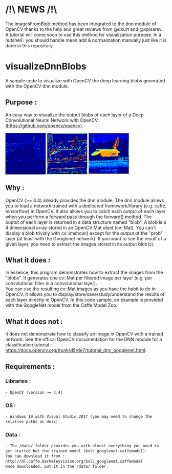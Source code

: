 # /!\ NEWS /!\
The imagesFromBlob method has been integrated to the dnn module of OpenCV thanks to the help and great reviews from @dkurt and @vpisarev. A tutorial will come soon to use this method for visualization purpose. In a nutshell : you should handle mean add & normalization manually just like it is done in this repository.

# visualizeDnnBlobs
A sample code to visualize with OpenCV the deep learning blobs generated with the OpenCV dnn module.

## Purpose :
An easy way to visualize the output blobs of each layer of a Deep Convolutional Neural Network with OpenCV.(https://github.com/opencv/opencv).

<a> <img src="./results/output1.PNG" align="center" height="25%" width="25%"> <img src="./results/output2.PNG" align="center" height="25%" width="25%"> <img src="./results/output3.PNG" align="center" height="25%" width="25%"> </a>

## Why :
OpenCV (>= 3.4) already provides the dnn module. 
The dnn module allows you to load a network trained with a dedicated framework/library (e.g. caffe, tensorflow) in OpenCV. It also allows you to catch each output of each layer when you perform a forward pass through the forward() method.
The ouptut of each layer is returned in a data structure named "blob".
A blob is a 4 dimensional array stored in an OpenCV Mat objet (cv::Mat). 
You can't display a blob trivialy with cv::imshow() except for the output of the "prob" layer (at least with the Googlenet network). 
If you want to see the result of a given layer, you need to extract the images stored in its output blob(s).

## What it does :
In essence, this program demonstrates how to extract the images from the "blobs". 
It generates one cv::Mat per filtered image per layer (e.g. per convolutional filter in a convolutional layer).  
You can use the resulting cv::Mat images as you have the habit to do in OpenCV. 
It allows you to display/store/save/study/understand the results of each layer direclty in OpenCV.
In this code sample, an example is provided with the GoogleNet model from the Caffe Model Zoo.

## What it does not :
It does not demonstrate how to classify an image in OpenCV with a trained network.
See the offical OpenCV documentation for the DNN module for a classification tutorial : https://docs.opencv.org/trunk/d5/de7/tutorial_dnn_googlenet.html.

## Requirements :
### Libraries :
	- OpenCV (version >= 3.4)
	
### OS :
	- Windows 10 with Visual Studio 2017 (you may need to change the relative paths on Unix)

### Data :
	- The /data/ folder provides you with almost everything you need to get started but the trained model (bvlc_googlenet.caffemodel). 
	You can download it from : http://dl.caffe.berkeleyvision.org/bvlc_googlenet.caffemodel
	Once downloaded, put it in the /data/ folder.
